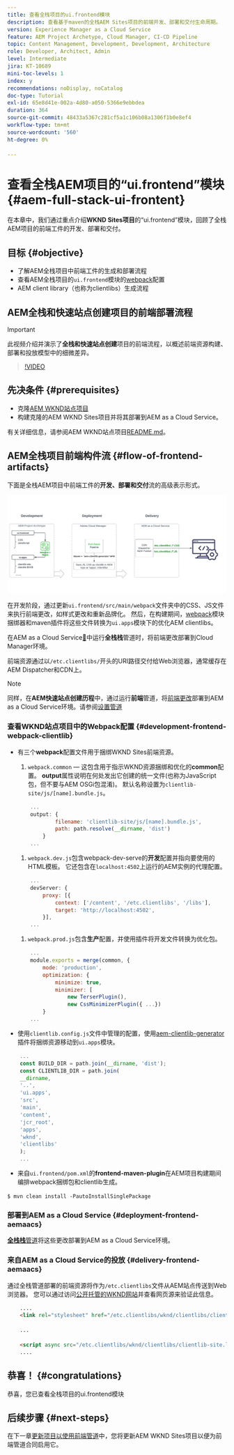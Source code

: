 ```yaml
---
title: 查看全栈项目的ui.frontend模块
description: 查看基于maven的全栈AEM Sites项目的前端开发、部署和交付生命周期。
version: Experience Manager as a Cloud Service
feature: AEM Project Archetype, Cloud Manager, CI-CD Pipeline
topic: Content Management, Development, Development, Architecture
role: Developer, Architect, Admin
level: Intermediate
jira: KT-10689
mini-toc-levels: 1
index: y
recommendations: noDisplay, noCatalog
doc-type: Tutorial
exl-id: 65e8d41e-002a-4d80-a050-5366e9ebbdea
duration: 364
source-git-commit: 48433a5367c281cf5a1c106b08a1306f1b0e8ef4
workflow-type: tm+mt
source-wordcount: '560'
ht-degree: 0%

---
```


# 查看全栈AEM项目的“ui.frontend”模块 {#aem-full-stack-ui-frontent}

在本章中，我们通过重点介绍&#x200B;__WKND Sites项目__&#x200B;的“ui.frontend”模块，回顾了全栈AEM项目的前端工件的开发、部署和交付。


## 目标 {#objective}

* 了解AEM全栈项目中前端工件的生成和部署流程
* 查看AEM全栈项目的`ui.frontend`模块的[webpack](https://webpack.js.org/)配置
* AEM client library（也称为clientlibs）生成流程

## AEM全栈和快速站点创建项目的前端部署流程

>[!IMPORTANT]
>
>此视频介绍并演示了&#x200B;**全栈和快速站点创建**&#x200B;项目的前端流程，以概述前端资源构建、部署和投放模型中的细微差异。

>[!VIDEO](https://video.tv.adobe.com/v/3409344?quality=12&learn=on)

## 先决条件 {#prerequisites}


* 克隆[AEM WKND站点项目](https://github.com/adobe/aem-guides-wknd)
* 构建克隆的AEM WKND Sites项目并将其部署到AEM as a Cloud Service。

有关详细信息，请参阅AEM WKND站点项目[README.md](https://github.com/adobe/aem-guides-wknd/blob/main/README.md)。

## AEM全栈项目前端构件流 {#flow-of-frontend-artifacts}

下面是全栈AEM项目中前端工件的&#x200B;__开发、部署和交付__&#x200B;流的高级表示形式。

![前端项目的开发、部署和交付](assets/Dev-Deploy-Delivery-AEM-Project.png)


在开发阶段，通过更新`ui.frontend/src/main/webpack`文件夹中的CSS、JS文件来执行前端更改，如样式更改和重新品牌化。 然后，在构建期间，[webpack](https://webpack.js.org/)模块捆绑器和maven插件将这些文件转换为`ui.apps`模块下的优化AEM clientlibs。

在AEM as a Cloud Service[&#128279;](https://experienceleague.adobe.com/docs/experience-manager-cloud-service/content/implementing/using-cloud-manager/cicd-pipelines/introduction-ci-cd-pipelines.html?lang=zh-Hans)中运行&#x200B;__全栈栈__&#x200B;管道时，将前端更改部署到Cloud Manager环境。

前端资源通过以`/etc.clientlibs/`开头的URI路径交付给Web浏览器，通常缓存在AEM Dispatcher和CDN上。


>[!NOTE]
>
> 同样，在&#x200B;__AEM快速站点创建历程__&#x200B;中，通过运行&#x200B;__前端__&#x200B;管道，将[前端更改](https://experienceleague.adobe.com/docs/experience-manager-cloud-service/content/sites/administering/site-creation/quick-site/customize-theme.html?lang=zh-Hans)部署到AEM as a Cloud Service环境。请参阅[设置管道](https://experienceleague.adobe.com/docs/experience-manager-cloud-service/content/sites/administering/site-creation/quick-site/pipeline-setup.html?lang=zh-Hans)

### 查看WKND站点项目中的Webpack配置 {#development-frontend-webpack-clientlib}

* 有三个&#x200B;__webpack__&#x200B;配置文件用于捆绑WKND Sites前端资源。

   1. `webpack.common` — 这包含用于指示WKND资源捆绑和优化的&#x200B;__common__&#x200B;配置。 __output__&#x200B;属性说明在何处发出它创建的统一文件(也称为JavaScript包，但不要与AEM OSGi包混淆)。 默认名称设置为`clientlib-site/js/[name].bundle.js`。

  ```javascript
      ...
      output: {
              filename: 'clientlib-site/js/[name].bundle.js',
              path: path.resolve(__dirname, 'dist')
          }
      ...    
  ```

   1. `webpack.dev.js`包含webpack-dev-serve的&#x200B;__开发__&#x200B;配置并指向要使用的HTML模板。 它还包含在`localhost:4502`上运行的AEM实例的代理配置。

  ```javascript
      ...
      devServer: {
          proxy: [{
              context: ['/content', '/etc.clientlibs', '/libs'],
              target: 'http://localhost:4502',
          }],
      ...    
  ```

   1. `webpack.prod.js`包含&#x200B;__生产__&#x200B;配置，并使用插件将开发文件转换为优化包。

  ```javascript
      ...
      module.exports = merge(common, {
          mode: 'production',
          optimization: {
              minimize: true,
              minimizer: [
                  new TerserPlugin(),
                  new CssMinimizerPlugin({ ...})
          }
      ...    
  ```


* 使用`clientlib.config.js`文件中管理的配置，使用[aem-clientlib-generator](https://www.npmjs.com/package/aem-clientlib-generator)插件将捆绑资源移动到`ui.apps`模块。

```javascript
    ...
    const BUILD_DIR = path.join(__dirname, 'dist');
    const CLIENTLIB_DIR = path.join(
    __dirname,
    '..',
    'ui.apps',
    'src',
    'main',
    'content',
    'jcr_root',
    'apps',
    'wknd',
    'clientlibs'
    );
    ...
```

* 来自`ui.frontend/pom.xml`的&#x200B;__frontend-maven-plugin__&#x200B;在AEM项目构建期间编排webpack捆绑包和clientlib生成。

`$ mvn clean install -PautoInstallSinglePackage`

### 部署到AEM as a Cloud Service {#deployment-frontend-aemaacs}

[__全栈栈__&#x200B;管道](https://experienceleague.adobe.com/docs/experience-manager-cloud-service/content/implementing/using-cloud-manager/cicd-pipelines/introduction-ci-cd-pipelines.html?lang=zh-Hans&#full-stack-pipeline)将这些更改部署到AEM as a Cloud Service环境。


### 来自AEM as a Cloud Service的投放 {#delivery-frontend-aemaacs}

通过全栈管道部署的前端资源将作为`/etc.clientlibs`文件从AEM站点传送到Web浏览器。 您可以通过访问[公开托管的WKND网站](https://wknd.site/content/wknd/us/en.html)并查看网页源来验证此信息。

```html
    ....
    <link rel="stylesheet" href="/etc.clientlibs/wknd/clientlibs/clientlib-site.lc-181cd4102f7f49aa30eea548a7715c31-lc.min.css" type="text/css">

    ...

    <script async src="/etc.clientlibs/wknd/clientlibs/clientlib-site.lc-d4e7c03fe5c6a405a23b3ca1cc3dcd3d-lc.min.js"></script>
    ....
```

## 恭喜！ {#congratulations}

恭喜，您已查看全栈项目的ui.frontend模块

## 后续步骤 {#next-steps}

在下一章[更新项目以使用前端管道](update-project.md)中，您将更新AEM WKND Sites项目以便为前端管道合同启用它。
